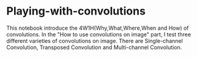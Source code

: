 # Playing-with-convolutions
This notebook introduce the 4W1H(Why,What,Where,When and How) of convolutions.
In the "How to use convolutions on image" part, I test three different varieties of convolutions on image. There are Single-channel Convolution, Transposed Convolution and Multi-channel Convolution.
